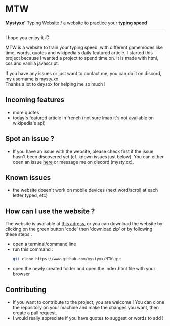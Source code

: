 # MTW
**Mystyxx'** Typing Website / a website to practice your **typing speed**

--- 
I hope you enjoy it :D  

MTW is a website to train your typing speed, with different gamemodes like time, words, quotes and wikipedia's daily featured article. I started this project because I wanted a project to spend time on. It is made with html, css and vanilla javascript.  


If you have any issues or just want to contact me, you can do it on discord, my username is mysty.xx <br>
Thanks a lot to deysox for helping me so much !  

## Incoming features
- more quotes
- today's featured article in french (not sure lmao it's not available on wikipedia's api)  

## Spot an issue ?
- If you have an issue with the website, please check first if the issue hasn't been discovered yet (cf. known issues just below). You can either open an issue [here](https://github.com/mystyxx/MTW/issues) or message me on discord (mysty.xx).  

## Known issues
- the website dosen't work on mobile devices (next word/scroll at each letter typed, etc)   

## How can I use the website ?
The website is available at [this adress](https://mtw.paulroux3.repl.co), or you can download the website by clicking on the green button 'code' then 'download zip' or by following these steps :  
- open a terminal/command line
- run this command :  
    ```bash
    git clone https://www.github.com/mystyxx/MTW.git
    ```
- open the newly created folder and open the index.html file with your browser

## Contributing 
- If you want to contribute to the project, you are welcome ! You can clone the repository on your machine and make the changes you want, then create a pull request. 
- I would really appreciate if you have quotes to suggest or words to add !